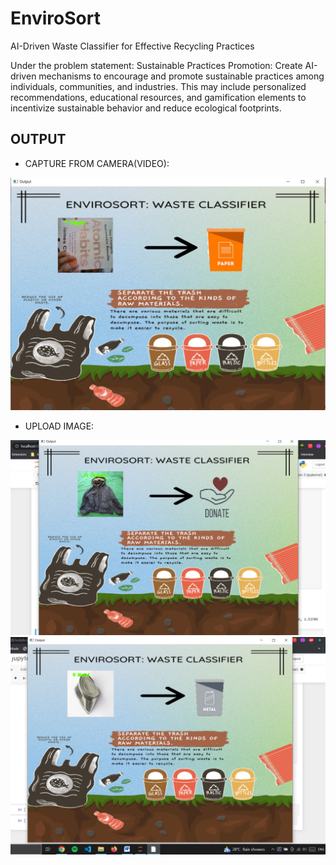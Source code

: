 # EnviroSort
AI-Driven Waste Classifier for Effective Recycling Practices

Under the problem statement: Sustainable Practices Promotion: Create AI-driven mechanisms to encourage and promote sustainable practices among individuals, communities, and industries. This may include personalized recommendations, educational resources, and gamification elements to incentivize sustainable behavior and reduce ecological footprints.


## OUTPUT

* CAPTURE FROM CAMERA(VIDEO):
<img src="https://github.com/drishika2002/EnviroSort/blob/main/output_ss2.png">

* UPLOAD IMAGE:
<img src="https://github.com/drishika2002/EnviroSort/blob/main/output_ss1.png">
<img src="https://github.com/drishika2002/EnviroSort/blob/main/output_ss3.png">


  
